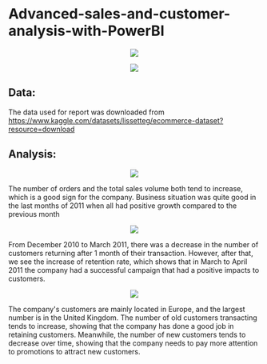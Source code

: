 # Advanced-sales-and-customer-analysis-with-PowerBI

<p align="center">
  <img src="https://i.ibb.co/J57CyhP/PAGE1.png">
</p>

<p align="center">
  <img src="https://i.ibb.co/zS38p4h/PAGE2.png">
</p>

## Data:
The data used for report was downloaded from https://www.kaggle.com/datasets/lissetteg/ecommerce-dataset?resource=download

## Analysis:

<p align="center">
  <img src="https://i.ibb.co/vPb3yhk/image-2022-10-29-224148570.png">
</p>

The number of orders and the total sales volume both tend to increase, which is a good sign for the company.
Business situation was quite good in the last months of 2011 when all had positive growth compared to the previous month


<p align="center">
  <img src="https://i.ibb.co/bXpxwdN/Retention-trend.png">
</p>

From December 2010 to March 2011, there was a decrease in the number of customers returning after 1 month of their transaction. However, after that, we see the increase of retention rate, which shows that in March to April 2011 the company had a successful campaign that had a positive impacts to customers.


<p align="center">
  <img src="https://i.ibb.co/MChVx5P/new-old-cus-trend.png">
</p>

The company's customers are mainly located in Europe, and the largest number is in the United Kingdom.
The number of old customers transacting tends to increase, showing that the company has done a good job in retaining customers.
Meanwhile, the number of new customers tends to decrease over time, showing that the company needs to pay more attention to promotions to attract new customers.

